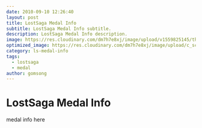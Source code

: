 ```yaml
---
date: 2010-09-10 12:26:40
layout: post
title: LostSaga Medal Info
subtitle: LostSaga Medal Info subtitle.
description: LostSaga Medal Info description.
image: https://res.cloudinary.com/dm7h7e8xj/image/upload/v1559825145/theme16_o0seet.jpg
optimized_image: https://res.cloudinary.com/dm7h7e8xj/image/upload/c_scale,w_380/v1559825145/theme16_o0seet.jpg
category: ls-medal-info
tags:
  - lostsaga
  - medal
author: gomsong
---
```


# LostSaga Medal Info

medal info here









